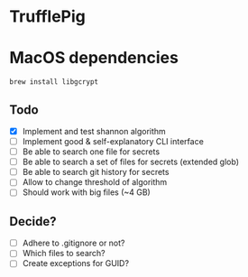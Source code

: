 # TrufflePig

# MacOS dependencies

```
brew install libgcrypt
```

## Todo

- [x] Implement and test shannon algorithm
- [ ] Implement good & self-explanatory CLI interface
- [ ] Be able to search one file for secrets
- [ ] Be able to search a set of files for secrets (extended glob)
- [ ] Be able to search git history for secrets
- [ ] Allow to change threshold of algorithm
- [ ] Should work with big files (~4 GB)

## Decide?

- [ ] Adhere to .gitignore or not?
- [ ] Which files to search? 
- [ ] Create exceptions for GUID?
